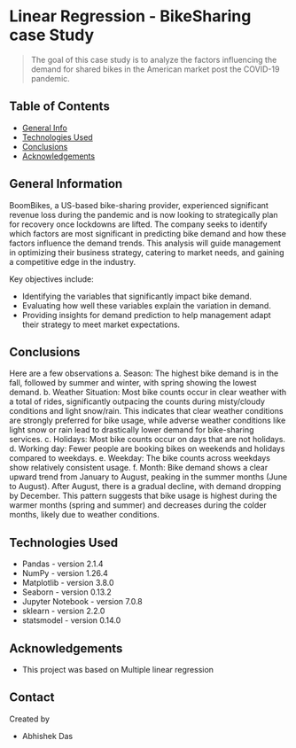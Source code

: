 # Linear Regression - BikeSharing case Study
> The goal of this case study is to analyze the factors influencing the demand for shared bikes in the American market post the COVID-19 pandemic.


## Table of Contents
* [General Info](#general-information)
* [Technologies Used](#technologies-used)
* [Conclusions](#conclusions)
* [Acknowledgements](#acknowledgements)

## General Information
BoomBikes, a US-based bike-sharing provider, experienced significant revenue loss during the pandemic and is now looking to strategically plan for recovery once lockdowns are lifted. The company seeks to identify which factors are most significant in predicting bike demand and how these factors influence the demand trends. This analysis will guide management in optimizing their business strategy, catering to market needs, and gaining a competitive edge in the industry.

Key objectives include:

- Identifying the variables that significantly impact bike demand.
- Evaluating how well these variables explain the variation in demand.
- Providing insights for demand prediction to help management adapt their strategy to meet market expectations.

## Conclusions
Here are a few observations
a.	Season: The highest bike demand is in the fall, followed by summer and winter, with spring showing the lowest demand.
b.	Weather Situation: Most bike counts occur in clear weather with a total of rides, significantly outpacing the counts during misty/cloudy conditions and light snow/rain. This indicates that clear weather conditions are strongly preferred for bike usage, while adverse weather conditions like light snow or rain lead to drastically lower demand for bike-sharing services.
c.	Holidays: Most bike counts occur on days that are not holidays.
d.	Working day: Fewer people are booking bikes on weekends and holidays compared to weekdays.
e.	Weekday: The bike counts across weekdays show relatively consistent usage.
f.	Month: Bike demand shows a clear upward trend from January to August, peaking in the summer months (June to August). After August, there is a gradual decline, with demand dropping by December. This pattern suggests that bike usage is highest during the warmer months (spring and summer) and decreases during the colder months, likely due to weather conditions.

## Technologies Used
- Pandas - version 2.1.4
- NumPy - version 1.26.4
- Matplotlib - version 3.8.0
- Seaborn - version 0.13.2
- Jupyter Notebook - version 7.0.8
- sklearn - version 2.2.0
- statsmodel - version 0.14.0

## Acknowledgements
- This project was based on Multiple linear regression


## Contact
Created by
- Abhishek Das
